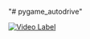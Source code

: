 "# pygame_autodrive" 

[![Video Label](http://img.youtube.com/vi/uLR1RNqJ1Mw/0.jpg)](https://www.youtube.com/watch?v=d33MzxP66to&feature=youtu.be&ab_channel=CODEGAP%ED%8C%80%EC%9E%A5_%EC%84%B1%EC%A7%84%EC%9A%B0)
